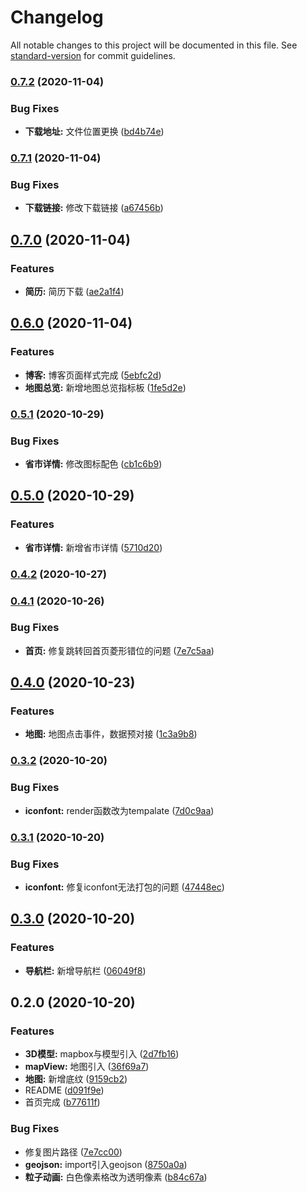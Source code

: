 # Changelog

All notable changes to this project will be documented in this file. See [standard-version](https://github.com/conventional-changelog/standard-version) for commit guidelines.

### [0.7.2](https://github.com/Dzxwind/dzx-screen/compare/v0.7.1...v0.7.2) (2020-11-04)


### Bug Fixes

* **下载地址:** 文件位置更换 ([bd4b74e](https://github.com/Dzxwind/dzx-screen/commit/bd4b74e6e668b80a9c11c44794cbb46222c5e67e))

### [0.7.1](https://github.com/Dzxwind/dzx-screen/compare/v0.7.0...v0.7.1) (2020-11-04)


### Bug Fixes

* **下载链接:** 修改下载链接 ([a67456b](https://github.com/Dzxwind/dzx-screen/commit/a67456b521ea057a398f71de1455bd4708ef373c))

## [0.7.0](https://github.com/Dzxwind/dzx-screen/compare/v0.6.0...v0.7.0) (2020-11-04)


### Features

* **简历:** 简历下载 ([ae2a1f4](https://github.com/Dzxwind/dzx-screen/commit/ae2a1f47bec7faf89c0179ce050d05f72b03488c))

## [0.6.0](https://github.com/Dzxwind/dzx-screen/compare/v0.5.1...v0.6.0) (2020-11-04)


### Features

* **博客:** 博客页面样式完成 ([5ebfc2d](https://github.com/Dzxwind/dzx-screen/commit/5ebfc2d8b5a5a45bb4872817f6be4a61818dfc4d))
* **地图总览:** 新增地图总览指标板 ([1fe5d2e](https://github.com/Dzxwind/dzx-screen/commit/1fe5d2ec70b9e7f79757537b4073eaa6cc0f380b))

### [0.5.1](https://github.com/Dzxwind/dzx-screen/compare/v0.5.0...v0.5.1) (2020-10-29)


### Bug Fixes

* **省市详情:** 修改图标配色 ([cb1c6b9](https://github.com/Dzxwind/dzx-screen/commit/cb1c6b9865e6f8a56472c7416d5b98b827593f6b))

## [0.5.0](https://github.com/Dzxwind/dzx-screen/compare/v0.4.2...v0.5.0) (2020-10-29)


### Features

* **省市详情:** 新增省市详情 ([5710d20](https://github.com/Dzxwind/dzx-screen/commit/5710d208381ec1cfe90b87f0b04f0bdfa95631e2))

### [0.4.2](https://github.com/Dzxwind/dzx-screen/compare/v0.4.1...v0.4.2) (2020-10-27)

### [0.4.1](https://github.com/Dzxwind/dzx-screen/compare/v0.4.0...v0.4.1) (2020-10-26)


### Bug Fixes

* **首页:** 修复跳转回首页菱形错位的问题 ([7e7c5aa](https://github.com/Dzxwind/dzx-screen/commit/7e7c5aae5f5996801530621105609bdb64a82679))

## [0.4.0](https://github.com/Dzxwind/dzx-screen/compare/v0.3.2...v0.4.0) (2020-10-23)


### Features

* **地图:** 地图点击事件，数据预对接 ([1c3a9b8](https://github.com/Dzxwind/dzx-screen/commit/1c3a9b8785ea2e1178a1d10736e92f1a6e453dc9))

### [0.3.2](https://github.com/Dzxwind/dzx-screen/compare/v0.3.1...v0.3.2) (2020-10-20)


### Bug Fixes

* **iconfont:** render函数改为tempalate ([7d0c9aa](https://github.com/Dzxwind/dzx-screen/commit/7d0c9aa9e2adf69a1ebd65c897740a6aecc6f844))

### [0.3.1](https://github.com/Dzxwind/dzx-screen/compare/v0.3.0...v0.3.1) (2020-10-20)


### Bug Fixes

* **iconfont:** 修复iconfont无法打包的问题 ([47448ec](https://github.com/Dzxwind/dzx-screen/commit/47448ec3f6df89c27d70d89c95c446c1c5e79e9f))

## [0.3.0](https://github.com/Dzxwind/dzx-screen/compare/v0.2.0...v0.3.0) (2020-10-20)


### Features

* **导航栏:** 新增导航栏 ([06049f8](https://github.com/Dzxwind/dzx-screen/commit/06049f8dd0018634aa666b1654fd76a6e74920a1))

## 0.2.0 (2020-10-20)


### Features

* **3D模型:** mapbox与模型引入 ([2d7fb16](https://github.com/Dzxwind/dzx-screen/commit/2d7fb16ba31832d784463264169965b53077b5be))
* **mapView:** 地图引入 ([36f69a7](https://github.com/Dzxwind/dzx-screen/commit/36f69a76d72743f5c5b489d22144046913971cfd))
* **地图:** 新增底纹 ([9159cb2](https://github.com/Dzxwind/dzx-screen/commit/9159cb292bac34ba8bf6555225fc936e2aaeed99))
* README ([d091f9e](https://github.com/Dzxwind/dzx-screen/commit/d091f9e5b7efc40ca8ce183b710f3de3d5b408f5))
* 首页完成 ([b77611f](https://github.com/Dzxwind/dzx-screen/commit/b77611ff626246c0cfaf6d709af59a640d9ae827))


### Bug Fixes

* 修复图片路径 ([7e7cc00](https://github.com/Dzxwind/dzx-screen/commit/7e7cc00ed331c252815176038a16952c15ba99c2))
* **geojson:** import引入geojson ([8750a0a](https://github.com/Dzxwind/dzx-screen/commit/8750a0adb1e02637190d7be118ae0ba76ae8ad6a))
* **粒子动画:** 白色像素格改为透明像素 ([b84c67a](https://github.com/Dzxwind/dzx-screen/commit/b84c67adbb9a12d38ec4e29795e33ead3590e9d2))
